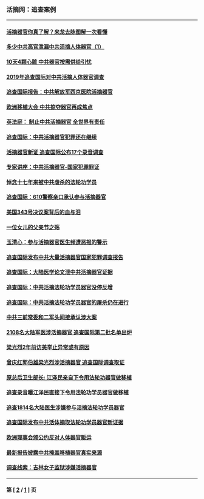 ### 活摘网：追查案例
---
#### [活摘器官你真了解？来龙去脉图解一次看懂](../../pages/nf5880/n13013820.md?05230430) 
#### [多少中共高官泄漏中共活摘人体器官（1）](../../pages/nf5880/n12671234.md?05230430) 
#### [10天4颗心脏 中共器官按需供给引忧](../../pages/nf5880/n12326366.md?05230430) 
#### [2019年追查国际对中共活摘人体器官调查](../../pages/nf5880/n11917733.md?05230430) 
#### [追查国际报告：中共解放军西京医院活摘器官](../../pages/nf5880/n11838359.md?05230430) 
#### [欧洲移植大会 中共掠夺器官再成焦点](../../pages/nf5880/n11538883.md?05230430) 
#### [英法庭： 制止中共活摘器官 全世界有责任](../../pages/nf5880/n11330691.md?05230430) 
#### [追查国际：中共活摘器官犯罪还在继续](../../pages/nf5880/n11218301.md?05230430) 
#### [活摘器官新证 追查国际公布17个录音调查](../../pages/nf5880/n10897744.md?05230430) 
#### [专家讲座：中共活摘器官-国家犯罪罪证](../../pages/nf5880/n8828153.md?05230430) 
#### [悼念十七年来被中共虐杀的法轮功学员](../../pages/nf5880/n8124823.md?05230430) 
#### [追查国际：610警察亲口承认参与活摘器官](../../pages/nf5880/n8109067.md?05230430) 
#### [美国343号决议案背后的血与泪](../../pages/nf5880/n8020684.md?05230430) 
#### [一位女儿的父亲节之殇](../../pages/nf5880/n8014122.md?05230430) 
#### [玉清心：参与活摘器官医生频遭恶报的警示](../../pages/nf5880/n4637546.md?05230430) 
#### [追查国际发布中共大量活摘器官国家犯罪调查报告](../../pages/nf5880/n4613428.md?05230430) 
#### [追查国际：大陆医学论文泄中共活摘器官证据](../../pages/nf5880/n4608794.md?05230430) 
#### [追查国际：中共活摘法轮功学员器官没停反增](../../pages/nf5880/n4584075.md?05230430) 
#### [追查国际：中共活摘法轮功学员器官的屠杀仍在进行](../../pages/nf5880/n4299154.md?05230430) 
#### [中共三前常委和二军头间接承认涉大案](../../pages/nf5880/n4286244.md?05230430) 
#### [2108名大陆军医涉活摘器官 追查国际第二批名单出炉](../../pages/nf5880/n4284769.md?05230430) 
#### [梁光烈2年前访美举止异常或有原因](../../pages/nf5880/n4279686.md?05230430) 
#### [曾庆红郭伯雄梁光烈涉活摘器官 追查国际调查取证](../../pages/nf5880/n4278462.md?05230430) 
#### [原总后卫生部长: 江泽民亲自下令用法轮功器官做移植](../../pages/nf5880/n4263864.md?05230430) 
#### [追查录音曝江泽民直接下令用法轮功学员器官做移植](../../pages/nf5880/n4261268.md?05230430) 
#### [追查1814名大陆医生涉嫌参与活摘法轮功学员器官](../../pages/nf5880/n4259055.md?05230430) 
#### [追查国际发布中共活体摘取法轮功学员器官新证据](../../pages/nf5880/n4258255.md?05230430) 
#### [欧洲理事会颁公约反对人体器官贩运](../../pages/nf5880/n4206955.md?05230430) 
#### [最新报告披露中共掩盖移植器官真实来源](../../pages/nf5880/n4140084.md?05230430) 
#### [调查线索：吉林女子监狱涉嫌活摘器官](../../pages/nf5880/n4044366.md?05230430) 

---
#### 第 [ [2](./2.md?05230430) / [1](./1.md?05230430) ] 页
